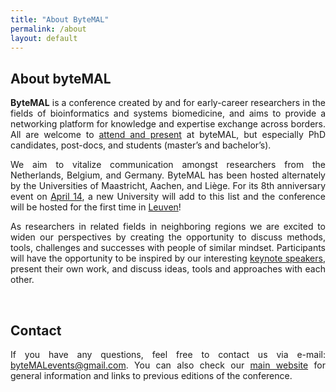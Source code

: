 ```yaml
---
title: "About ByteMAL"
permalink: /about
layout: default
---
```


<div class="row">

  <div class="col-sm-12 px-3" style="text-align: justify">
  <h2 id="about-the-bytemal-conference"><b>About byteMAL</b></h2>
  <p><strong>ByteMAL</strong> is a conference created by and for early-career researchers in the fields of bioinformatics and systems biomedicine, 
  and aims to provide a networking platform for knowledge and expertise exchange across borders. All are welcome to <a href="/bytemal-2025/register">attend and present</a> at byteMAL, but especially PhD candidates, post-docs, and students (master’s and bachelor’s).</p>
  <p>We aim to vitalize communication amongst researchers from the Netherlands, Belgium, and Germany. ByteMAL has been hosted alternately by the Universities of Maastricht, Aachen, and Liège. For its 8th anniversary event on <a href="/bytemal-2024/program">April 14</a>, a new University will add to this list and the conference will be hosted for the first time in <a href="/bytemal-2024/venue">Leuven</a>!</p>
  <p>As researchers in related fields in neighboring regions we are excited to widen our perspectives by creating the opportunity to discuss methods, tools, challenges and successes with people of similar mindset. Participants will have the opportunity to be inspired by our interesting <a href="/bytemal-2025/speakers">keynote speakers</a>, present their own work, and discuss ideas, tools and approaches with each other.</p>

  <br>
  <p style="text-align: justify">
    <h2><b>Contact</b></h2>
    If you have any questions, feel free to contact us via e-mail: <a href = "mailto:byteMALevents@gmail.com">byteMALevents@gmail.com</a>. You can also check our <a href="https://bytemal.github.io/">main website</a> for general information and links to previous editions of the conference.
  </p>
  
</div>
  






